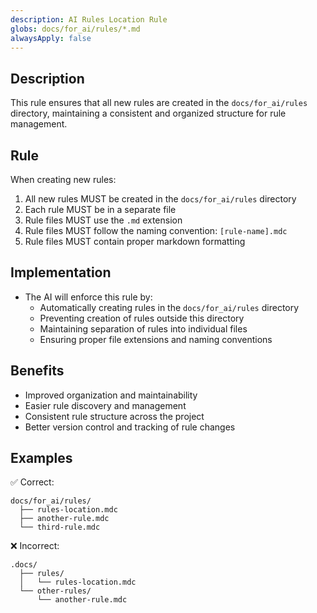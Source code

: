 ```yaml
---
description: AI Rules Location Rule
globs: docs/for_ai/rules/*.md
alwaysApply: false
---
```

## Description
This rule ensures that all new rules are created in the `docs/for_ai/rules` directory, maintaining a consistent and organized structure for rule management.

## Rule
When creating new rules:
1. All new rules MUST be created in the `docs/for_ai/rules` directory
2. Each rule MUST be in a separate file
3. Rule files MUST use the `.md` extension
4. Rule files MUST follow the naming convention: `[rule-name].mdc`
5. Rule files MUST contain proper markdown formatting

## Implementation
- The AI will enforce this rule by:
  - Automatically creating rules in the `docs/for_ai/rules` directory
  - Preventing creation of rules outside this directory
  - Maintaining separation of rules into individual files
  - Ensuring proper file extensions and naming conventions

## Benefits
- Improved organization and maintainability
- Easier rule discovery and management
- Consistent rule structure across the project
- Better version control and tracking of rule changes

## Examples
✅ Correct:
```
docs/for_ai/rules/
  ├── rules-location.mdc
  ├── another-rule.mdc
  └── third-rule.mdc
```

❌ Incorrect:
```
.docs/
  ├── rules/
  │   └── rules-location.mdc
  └── other-rules/
      └── another-rule.mdc
```
